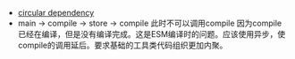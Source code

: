 - [circular dependency](https://github.com/vitejs/vite/issues/4430)
 - main -> compile -> store -> compile 此时不可以调用compile 因为compile已经在编译，但是没有编译完成。这是ESM编译时的问题。应该使用异步，使compile的调用延后。要求基础的工具类代码组织更加内聚。
